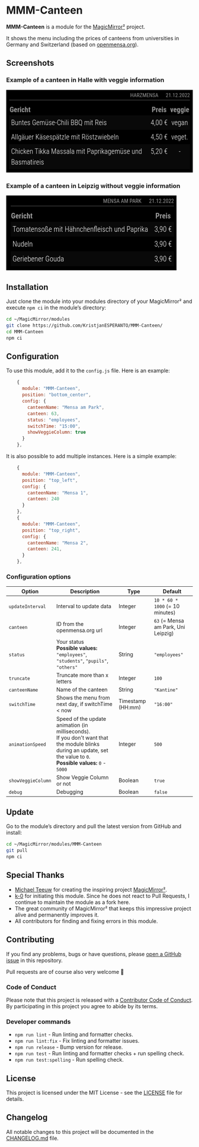 # MMM-Canteen

**MMM-Canteen** is a module for the [MagicMirror²](https://github.com/MagicMirrorOrg/MagicMirror) project.

It shows the menu including the prices of canteens from universities in Germany and Switzerland (based on [openmensa.org](https://openmensa.org)).

## Screenshots

### Example of a canteen in Halle with veggie information

![Example of a canteen in Halle with veggie information](img/example1.png)

### Example of a canteen in Leipzig without veggie information

![Example of a canteen in Leipzig](img/example2.png)

## Installation

Just clone the module into your modules directory of your MagicMirror² and execute `npm ci` in the module’s directory:

```bash
cd ~/MagicMirror/modules
git clone https://github.com/KristjanESPERANTO/MMM-Canteen/
cd MMM-Canteen
npm ci
```

## Configuration

To use this module, add it to the `config.js` file. Here is an example:

```javascript
    {
      module: "MMM-Canteen",
      position: "bottom_center",
      config: {
        canteenName: "Mensa am Park",
        canteen: 63,
        status: "employees",
        switchTime: "15:00",
        showVeggieColumn: true
      }
    },
```

It is also possible to add multiple instances. Here is a simple example:

```javascript
    {
      module: "MMM-Canteen",
      position: "top_left",
      config: {
        canteenName: "Mensa 1",
        canteen: 240
      }
    },
    {
      module: "MMM-Canteen",
      position: "top_right",
      config: {
        canteenName: "Mensa 2",
        canteen: 241,
      }
    },
```

### Configuration options

<!-- prettier-ignore-start -->
| Option             | Description                   | Type    | Default                                  |
| ------------------ | ----------------------------- | ------- | ---------------------------------------- |
| `updateInterval`   | Interval to update data       | Integer | `10 * 60 * 1000` (= 10 minutes)          |
| `canteen`          | ID from the openmensa.org url | Integer | `63` (= Mensa am Park, Uni Leipzig)      |
| `status`           | Your status  <br> **Possible values:** `"employees"`, `"students"`, `"pupils"`, `"others"` | String | `"employees"` |
| `truncate`         | Truncate more than x letters  | Integer | `100`                                    |
| `canteenName`      | Name of the canteen           | String  | `"Kantine"`                              |
| `switchTime`       | Shows the menu from next day, if switchTime < now | Timestamp (HH:mm) | `"16:00"`  |
| `animationSpeed`   | Speed of the update animation (in milliseconds).<br>If you don't want that the module blinks during an update, set the value to `0`. <br> **Possible values:** `0` - `5000` | Integer | `500` |
| `showVeggieColumn` | Show Veggie Column or not     | Boolean | `true`                                   |
| `debug`            | Debugging                     | Boolean | `false`                                  |
<!-- prettier-ignore-end -->

## Update

Go to the module’s directory and pull the latest version from GitHub and install:

```bash
cd ~/MagicMirror/modules/MMM-Canteen
git pull
npm ci
```

## Special Thanks

- [Michael Teeuw](https://github.com/MichMich) for creating the inspiring project [MagicMirror²](https://github.com/MagicMirrorOrg/MagicMirror).
- [k-0](https://github.com/k-0/) for initiating this module. Since he does not react to Pull Requests, I continue to maintain the module as a fork here.
- The great community of MagicMirror² that keeps this impressive project alive and permanently improves it.
- All contributors for finding and fixing errors in this module.

## Contributing

If you find any problems, bugs or have questions, please [open a GitHub issue](https://github.com/KristjanESPERANTO/MMM-Canteen/issues) in this repository.

Pull requests are of course also very welcome 🙂

### Code of Conduct

Please note that this project is released with a [Contributor Code of Conduct](CODE_OF_CONDUCT.md). By participating in this project you agree to abide by its terms.

### Developer commands

- `npm run lint` - Run linting and formatter checks.
- `npm run lint:fix` - Fix linting and formatter issues.
- `npm run release` - Bump version for release.
- `npm run test` - Run linting and formatter checks + run spelling check.
- `npm run test:spelling` - Run spelling check.

## License

This project is licensed under the MIT License - see the [LICENSE](LICENSE.md) file for details.

## Changelog

All notable changes to this project will be documented in the [CHANGELOG.md](./CHANGELOG.md) file.
